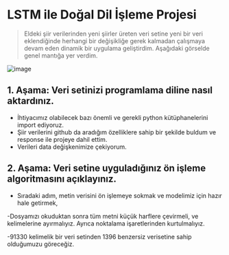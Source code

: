 # LSTM ile Doğal Dil İşleme Projesi

> Eldeki şiir verilerinden yeni şiirler üreten veri setine yeni bir veri eklendiğinde herhangi bir değişikliğe gerek kalmadan çalışmaya devam eden dinamik bir uygulama geliştirdim. Aşağıdaki görselde genel mantığa yer verdim.


![image](https://user-images.githubusercontent.com/32402864/112366753-3c7d1b80-8cea-11eb-9ec5-411e22703071.png)

##  1. Aşama: Veri setinizi programlama diline nasıl aktardınız.

* İhtiyacımız olabilecek bazı önemli ve gerekli python kütüphanelerini import ediyoruz.
* Şiir verilerini github da aradığım özelliklere sahip bir şekilde buldum ve response ile projeye dahil ettim.
* Verileri data değişkenimize çekiyorum.

## 2. Aşama: Veri setine uyguladığınız ön işleme algoritmasını açıklayınız.

* Sıradaki adım, metin verisini ön işlemeye sokmak ve modelimiz için hazır hale getirmek,

-Dosyamızı okuduktan sonra tüm metni küçük harflere çevirmeli, ve kelimelerine ayırmalıyız. Ayrıca noktalama işaretlerinden kurtulmalıyız.

-91330 kelimelik bir veri setinden 1396 benzersiz verisetine sahip olduğumuzu göreceğiz.
